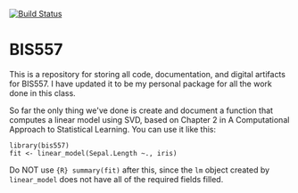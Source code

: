 [![Build Status](https://travis-ci.org/matthew-seth-smith/bis557.svg?branch=master)](https://travis-ci.org/matthew-seth-smith/bis557)

BIS557
===

This is a repository for storing all code, documentation, and digital 
artifacts for BIS557. I have updated it to be my personal package for
all the work done in this class.

So far the only thing we've done is create and document a function that computes a linear model using SVD, based on Chapter 2 in A Computational Approach to Statistical Learning. You can use it like this:

```{R}
library(bis557)
fit <- linear_model(Sepal.Length ~., iris)
```

Do NOT use ```{R} summary(fit)``` after this, since the `lm` object created by `linear_model` does not have all of the required fields filled.
